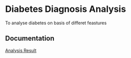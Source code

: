 
# Diabetes Diagnosis Analysis

To analyse diabetes on basis of differet feastures




## Documentation

[Analysis Result](https://www.canva.com/design/DAFhA7E86o0/AtQft0o_DDnDe_XTtoeBNQ/edit)


